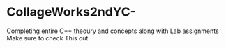 # CollageWorks2ndYC-

Completing entire C++ theoury and concepts along with Lab assignments <br>
Make sure to check This out 